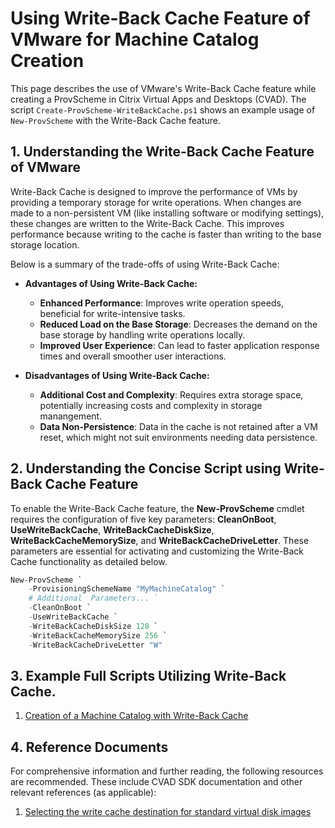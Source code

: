 # Using Write-Back Cache Feature of VMware for Machine Catalog Creation

This page describes the use of VMware's Write-Back Cache feature while creating a ProvScheme in Citrix Virtual Apps and Desktops (CVAD). The script `Create-ProvScheme-WriteBackCache.ps1` shows an example usage of `New-ProvScheme` with the Write-Back Cache feature.



## 1. Understanding the Write-Back Cache Feature of VMware

Write-Back Cache is designed to improve the performance of VMs by providing a temporary storage for write operations. When changes are made to a non-persistent VM (like installing software or modifying settings), these changes are written to the Write-Back Cache. This improves performance because writing to the cache is faster than writing to the base storage location.   

Below is a summary of the trade-offs of using Write-Back Cache:

- **Advantages of Using Write-Back Cache:** 
    - **Enhanced Performance**: Improves write operation speeds, beneficial for write-intensive tasks.
    - **Reduced Load on the Base Storage**: Decreases the demand on the base storage by handling write operations locally.
    - **Improved User Experience**: Can lead to faster application response times and overall smoother user interactions.

- **Disadvantages of Using Write-Back Cache:** 
    - **Additional Cost and Complexity**: Requires extra storage space, potentially increasing costs and complexity in storage manangement.
    - **Data Non-Persistence**: Data in the cache is not retained after a VM reset, which might not suit environments needing data persistence.



## 2. Understanding the Concise Script using Write-Back Cache Feature

To enable the Write-Back Cache feature, the  **New-ProvScheme** cmdlet requires the configuration of five key parameters: **CleanOnBoot**, **UseWriteBackCache**, **WriteBackCacheDiskSize**, **WriteBackCacheMemorySize**, and **WriteBackCacheDriveLetter**. These parameters are essential for activating and customizing the Write-Back Cache functionality as detailed below.

```powershell
New-ProvScheme `
    -ProvisioningSchemeName "MyMachineCatalog" `
    # Additional  Parameters... `
    -CleanOnBoot `
    -UseWriteBackCache `
    -WriteBackCacheDiskSize 128 `
    -WriteBackCacheMemorySize 256 `
    -WriteBackCacheDriveLetter "W"
```


## 3. Example Full Scripts Utilizing Write-Back Cache.

1. [Creation of a Machine Catalog with Write-Back Cache](../../SampleAdminScenarios/Add%20Machine%20Catalog/Add-MachineCatalog-WriteBackCache.ps1)



## 4. Reference Documents

For comprehensive information and further reading, the following resources are recommended. These include CVAD SDK documentation and other relevant references (as applicable):

1. [Selecting the write cache destination for standard virtual disk images](https://docs.citrix.com/en-us/provisioning/current-release/manage/managing-vdisks/write-cache.html)


